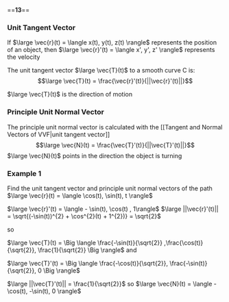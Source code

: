 ==**13**==
### Unit Tangent Vector
If $\large \vec{r}(t) = \langle x(t), y(t), z(t) \rangle$ represents the position of an object, then 
$\large \vec{r}'(t) = \langle x', y', z' \rangle$ represents the velocity

The unit tangent vector $\large \vec{T}(t)$ to a smooth curve C is:
$$\large \vec{T}(t) = \frac{\vec{r}'(t)}{||\vec{r}'(t)||}$$

$\large \vec{T}(t)$ is the direction of motion

### Principle Unit Normal Vector

The principle unit normal vector is calculated with the [[Tangent and Normal Vectors of VVF|unit tangent vector]]
$$\large \vec{N}(t) = \frac{\vec{T}'(t)}{||\vec{T}'(t)||}$$
$\large \vec{N}(t)$ points in the direction the object is turning

### Example 1

Find the unit tangent vector and principle unit normal vectors of the path
$\large \vec{r}(t) =  \langle \cos(t), \sin(t), t \rangle$

$\large \vec{r}'(t) = \langle - \sin(t), \cos(t) , 1\rangle$
$\large ||\vec{r}'(t)|| = \sqrt{(-\sin(t))^{2} + \cos^{2}(t) + 1^{2})} = \sqrt{2}$

so

$\large \vec{T}(t) = \Big \langle \frac{-\sin(t)}{\sqrt{2}} ,\frac{\cos(t)}{\sqrt{2}}, \frac{1}{\sqrt{2}} \Big \rangle$
and

$\large \vec{T}'(t) = \Big \langle \frac{-\cos(t)}{\sqrt{2}}, \frac{-\sin(t)}{\sqrt{2}}, 0 \Big \rangle$

$\large ||\vec{T}'(t)|| = \frac{1}{\sqrt{2}}$
so
$\large \vec{N}(t) = \langle -\cos(t), -\sin(t), 0 \rangle$
